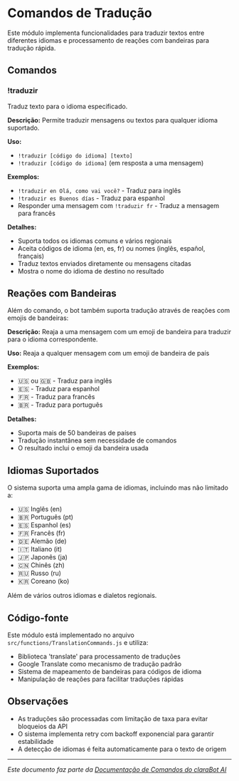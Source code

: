 # Comandos de Tradução

Este módulo implementa funcionalidades para traduzir textos entre diferentes idiomas e processamento de reações com bandeiras para tradução rápida.

## Comandos

### !traduzir

Traduz texto para o idioma especificado.

**Descrição:** Permite traduzir mensagens ou textos para qualquer idioma suportado.

**Uso:** 
- `!traduzir [código do idioma] [texto]`
- `!traduzir [código do idioma]` (em resposta a uma mensagem)

**Exemplos:**
- `!traduzir en Olá, como vai você?` - Traduz para inglês
- `!traduzir es Buenos días` - Traduz para espanhol
- Responder uma mensagem com `!traduzir fr` - Traduz a mensagem para francês

**Detalhes:**
- Suporta todos os idiomas comuns e vários regionais
- Aceita códigos de idioma (en, es, fr) ou nomes (inglês, español, français)
- Traduz textos enviados diretamente ou mensagens citadas
- Mostra o nome do idioma de destino no resultado

## Reações com Bandeiras

Além do comando, o bot também suporta tradução através de reações com emojis de bandeiras:

**Descrição:** Reaja a uma mensagem com um emoji de bandeira para traduzir para o idioma correspondente.

**Uso:** Reaja a qualquer mensagem com um emoji de bandeira de país

**Exemplos:**
- 🇺🇸 ou 🇬🇧 - Traduz para inglês
- 🇪🇸 - Traduz para espanhol
- 🇫🇷 - Traduz para francês
- 🇧🇷 - Traduz para português

**Detalhes:**
- Suporta mais de 50 bandeiras de países
- Tradução instantânea sem necessidade de comandos
- O resultado inclui o emoji da bandeira usada

## Idiomas Suportados

O sistema suporta uma ampla gama de idiomas, incluindo mas não limitado a:

- 🇺🇸 Inglês (en)
- 🇧🇷 Português (pt)
- 🇪🇸 Espanhol (es)
- 🇫🇷 Francês (fr)
- 🇩🇪 Alemão (de)
- 🇮🇹 Italiano (it)
- 🇯🇵 Japonês (ja)
- 🇨🇳 Chinês (zh)
- 🇷🇺 Russo (ru)
- 🇰🇷 Coreano (ko)

Além de vários outros idiomas e dialetos regionais.

## Código-fonte

Este módulo está implementado no arquivo `src/functions/TranslationCommands.js` e utiliza:
- Biblioteca 'translate' para processamento de traduções
- Google Translate como mecanismo de tradução padrão
- Sistema de mapeamento de bandeiras para códigos de idioma
- Manipulação de reações para facilitar traduções rápidas

## Observações

- As traduções são processadas com limitação de taxa para evitar bloqueios da API
- O sistema implementa retry com backoff exponencial para garantir estabilidade
- A detecção de idiomas é feita automaticamente para o texto de origem

---

*Este documento faz parte da [Documentação de Comandos do claraBot AI](README.md#documentação-dos-comandos)*